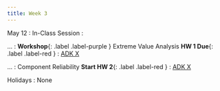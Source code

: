 ```yaml
---
title: Week 3
---
```


May 12
: In-Class Session
  : 

...
: **Workshop**{: .label .label-purple } Extreme Value Analysis **HW 1 Due**{: .label .label-red }
  : [ADK X](#)

...
: Component Reliability **Start HW 2**{: .label .label-red }
  : [ADK X](#)

Holidays
: None
